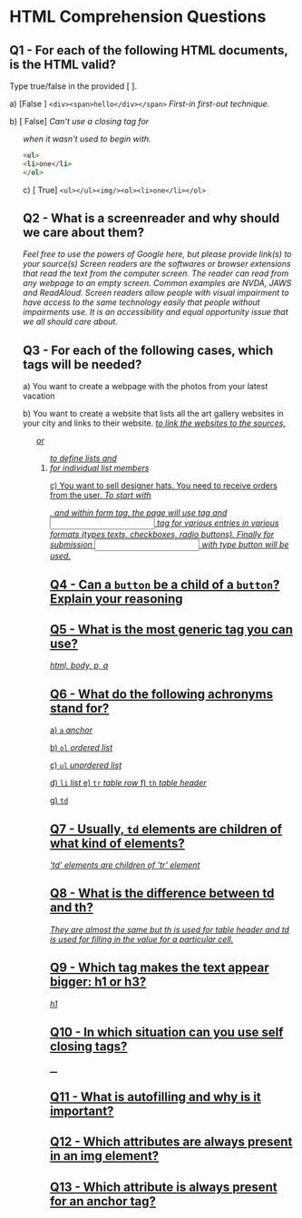 # HTML Comprehension Questions

## Q1 - For each of the following HTML documents, is the HTML valid?

Type true/false in the provided [ ].

a) [False ] `<div><span>hello</div></span>` _First-in first-out technique._

b) [ False] _Can't use a closing tag for <ol> when it wasn't used to begin with._

```html
<ul>
<li>one</li>
</ol>
```

c) [ True] `<ul></ul><img/><ol><li>one</li></ol>` 

## Q2 - What is a screenreader and why should we care about them?

_Feel free to use the powers of Google here, but please provide link(s) to your source(s)_
_Screen readers are the softwares or browser extensions that read the text from the computer screen. The reader can read from any webpage to an empty screen. Common examples are NVDA, JAWS and ReadAloud._
_Screen readers allow people with visual impairment to have access to the same technology easily that people without impairments use. It is an accessibility and equal opportunity issue that we all should care about._

## Q3 - For each of the following cases, which tags will be needed?

a) You want to create a webpage with the photos from your latest vacation
_<img>_

b) You want to create a website that lists all the art gallery websites in your city and links to their website.
_<a href> to link the websites to the sources, <ul> or <ol> to define lists and <li> for individual list members_

c) You want to sell designer hats. You need to receive orders from the user.
_To start with <form></form>, and within form tag, the page will use <label> tag and <input> tag for various entries in various formats (types texts, checkboxes, radio buttons). Finally for submission <input> with type button will be used._

## Q4 - Can a `button` be a child of a `button`? Explain your reasoning

## Q5 - What is the most generic tag you can use? 
_html, body, p, a_

## Q6 - What do the following achronyms stand for?

a) `a`
_anchor_

b) `ol`
_ordered list_

c) `ul`
_unordered list_

d) `li`
_list_
e) `tr`
_table row_
f) `th`
_table header_

g) `td`

## Q7 - Usually, `td` elements are children of what kind of elements?
_'td' elements are children of 'tr' element_

## Q8 - What is the difference between td and th?
_They are almost the same but th is used for table header and td is used for filling in the value for a particular cell._

## Q9 - Which tag makes the text appear bigger: h1 or h3?
_h1_
## Q10 - In which situation can you use self closing tags?
__
## Q11 - What is autofilling and why is it important?

## Q12 - Which attributes are always present in an img element?

## Q13 - Which attribute is always present for an anchor tag?
